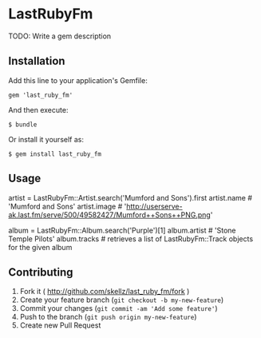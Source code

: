 # LastRubyFm

TODO: Write a gem description

## Installation

Add this line to your application's Gemfile:

    gem 'last_ruby_fm'

And then execute:

    $ bundle

Or install it yourself as:

    $ gem install last_ruby_fm

## Usage

artist = LastRubyFm::Artist.search('Mumford and Sons').first
artist.name # 'Mumford and Sons'
artist.image # 'http://userserve-ak.last.fm/serve/500/49582427/Mumford++Sons++PNG.png'

album = LastRubyFm::Album.search('Purple')[1]
album.artist  # 'Stone Temple Pilots'
album.tracks # retrieves a list of LastRubyFm::Track objects for the given album

## Contributing

1. Fork it ( http://github.com/skellz/last_ruby_fm/fork )
2. Create your feature branch (`git checkout -b my-new-feature`)
3. Commit your changes (`git commit -am 'Add some feature'`)
4. Push to the branch (`git push origin my-new-feature`)
5. Create new Pull Request
